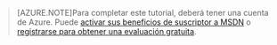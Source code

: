 > [AZURE.NOTE]Para completar este tutorial, deberá tener una cuenta de Azure. Puede <a href="/pricing/member-offers/msdn-benefits-details/" target="_blank">activar sus beneficios de suscriptor a MSDN</a> o <a href="/pricing/free-trial/" target="_blank">registrarse para obtener una evaluación gratuita</a>.

<!---HONumber=August15_HO6-->